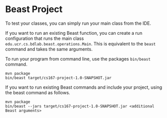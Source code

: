 # Beast Project

To test your classes, you can simply run your main class from the IDE.

If you want to run an existing Beast function, you can create a run configuration that runs the main class
`edu.ucr.cs.bdlab.beast.operations.Main`. This is equivalent to the `beast` command and takes the same arguments.

To run your program from command line, use the packages `bin/beast` command.
```shell
mvn package
bin/beast target/cs167-project-1.0-SNAPSHOT.jar
```

If you want to run existing Beast commands and include your project, using the beast command as follows.
```shell
mvn package
bin/beast --jars target/cs167-project-1.0-SNAPSHOT.jar <additional Beast arguments>
```